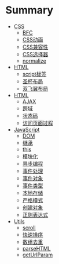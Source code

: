 # Summary

* [CSS]()
    * [BFC](BFC.md)
    * [CSS动画](CSS动画.md)
    * [CSS兼容性](CSS兼容性.md)
    * [CSS选择器](CSS选择器.md)
    * [normalize](normalize.md)
* [HTML]()
    * [script标签](script标签.md)
    * [圣杯布局](圣杯布局.html)
    * [双飞翼布局](双飞翼布局.html)
* [HTML]()
    * [AJAX](AJAX.md)
    * [跨域](跨域.md)
    * [状态码](状态码.md)
    * [访问页面过程](访问页面过程.md)
* [JavaScript]()
    * [DOM](DOM.md)
    * [继承](继承.md)
    * [this](this.md)
    * [模块化](模块化.md)
    * [异步编程](异步编程.md)
    * [事件处理](事件处理.md)
    * [事件对象](事件对象.md)
    * [事件类型](事件类型.md)
    * [本地存储](本地存储)
    * [严格模式](严格模式.md)
    * [创建对象](创建对象.md)
    * [正则表达式](正则表达式.md)
* [Utils]()
    * [scroll](scroll.js)
    * [快速排序](快速排序.js)
    * [数组去重](数组去重.js)
    * [parseHTML](parseHTML.js)
    * [getUrlParam](getUrlParam.js)

